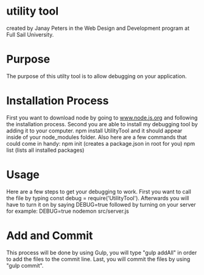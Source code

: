 # utility tool
 created by Janay Peters in the Web Design and Development program at Full Sail University.

# Purpose
 The purpose of this utilty tool is to allow debugging on your application.

# Installation Process
 First you want to download node by going to www.node.js.org and following the installation process.
 Second you are able to install my debugging tool by adding it to your computer. npm install UtilityTool and it should appear inside of your node_modules folder. Also here are a few commands that could come in handy:
 npm init (creates a package.json in root for you)
 npm list (lists all installed packages)


# Usage
Here are a few steps to get your debugging to work. First you want to call the file by typing const debug = require('UtilityTool'). Afterwards you will have to turn it on by saying DEBUG=true followed by turning on your server for example: DEBUG=true nodemon src/server.js

# Add and Commit
This process will be done by using Gulp, you will type "gulp addAll" in order to add the files to the commit line. Last, you will commit the files by using "gulp commit".
